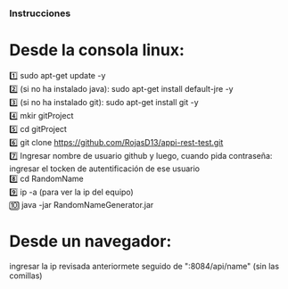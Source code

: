 ### Instrucciones
<h1>Desde la consola linux:</h1>

1️⃣ sudo apt-get update -y <br/>
2️⃣ (si no ha instalado java): sudo apt-get install default-jre -y <br/>
3️⃣ (si no ha instalado git): sudo apt-get install git -y <br/>
4️⃣ mkir gitProject <bR/>
5️⃣ cd gitProject <br/>
6️⃣ git clone https://github.com/RojasD13/appi-rest-test.git <br/>
7️⃣ Ingresar nombre de usuario github y luego, cuando pida contraseña: ingresar el tocken de autentificación de ese usuario<br/>
8️⃣ cd RandomName <br/>
9️⃣ ip -a (para ver la ip del equipo) <br/>
🔟 java -jar RandomNameGenerator.jar <br/>
<h1>Desde un navegador:</h1>

ingresar la ip revisada anteriormete seguido de ":8084/api/name" (sin las comillas)
